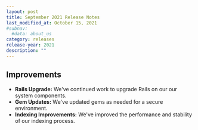 ```yaml
---
layout: post
title: September 2021 Release Notes
last_modified_at: October 15, 2021
#subnav:
  #data: about_us
category: releases
release-year: 2021
description: ""
---
```


## Improvements

* **Rails Upgrade:** We've continued work to upgrade Rails on our our system components.
* **Gem Updates:** We've updated gems as needed for a secure environment.
* **Indexing Improvements:** We've improved the performance and stability of our indexing process.


